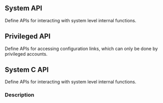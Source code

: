 System API
---

Define APIs for interacting with system level internal functions.

## Privileged API
Define APIs for accessing configuration links, which can only be done by privileged accounts.

## System C API   
Define APIs for interacting with system level internal functions.

### Description
